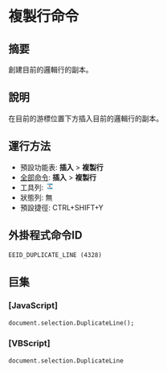 # 複製行命令

## 摘要

創建目前的邏輯行的副本。

## 說明

在目前的游標位置下方插入目前的邏輯行的副本。

## 運行方法

- 預設功能表: **插入** \> **複製行**
- [全部命令](../tools/all_commands): **插入** \> **複製行**
- 工具列: ![](../../images/duplicateline.png)
- 狀態列: 無
- 預設捷徑: CTRL+SHIFT+Y

## 外掛程式命令ID

```
EEID_DUPLICATE_LINE (4328)
```

## 巨集

### \[JavaScript\]

```
document.selection.DuplicateLine();
```

### \[VBScript\]

```
document.selection.DuplicateLine
```
